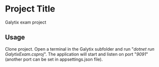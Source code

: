 # Project Title

Galytix exam project

## Usage

Clone project. Open a terminal in the Galytix subfolder and run "_dotnet run GalytixExam.csproj_". The application will start and listen on port "_9091_" (another port can be set in appsettings.json file).

